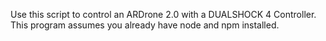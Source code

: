 Use this script to control an ARDrone 2.0 with a DUALSHOCK 4 Controller.
This program assumes you already have node and npm installed.
